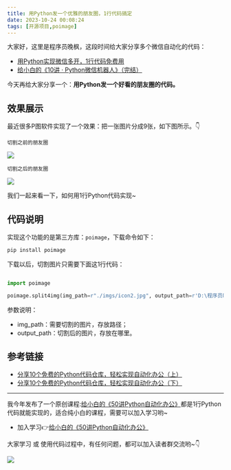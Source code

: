 ```yaml
---
title: 用Python发一个优雅的朋友圈，1行代码搞定
date: 2023-10-24 00:08:24
tags: [开源项目,poimage]
---
```


大家好，这里是程序员晚枫，这段时间给大家分享多个微信自动化的代码：

- [用Python实现微信多开，1行代码免费用](https://mp.weixin.qq.com/s/qlubpfAytr_coV8GilG9RA)
- [给小白的《10讲 · Python微信机器人》（完结）](https://mp.weixin.qq.com/s/2fZiSQPVtDJCz0fHtqrsVA)


今天再给大家分享一个：**用Python发一个好看的朋友圈的代码。**


## 效果展示

最近很多P图软件实现了一个效果：把一张图片分成9张，如下图所示。👇


``切割之前的朋友圈``

![](https://article-1300615378.cos.ap-nanjing.myqcloud.com/poimage/split4img/origin.png)



``切割之后的朋友圈``

![](https://article-1300615378.cos.ap-nanjing.myqcloud.com/poimage/split4img/cut.png)

我们一起来看一下，如何用1行Python代码实现~


## 代码说明

实现这个功能的是第三方库：``poimage``，下载命令如下：

```python
pip install poimage
```

下载以后，切割图片只需要下面这1行代码：

```python

import poimage

poimage.split4img(img_path=r"./imgs/icon2.jpg", output_path=r'D:\程序员晚枫的文件夹\output')
```

参数说明：
- img_path：需要切割的图片，存放路径；
- output_path：切割后的图片，存放在哪里。

## 参考链接

- [分享10个免费的Python代码仓库，轻松实现自动化办公（上）](https://mp.weixin.qq.com/s/3eKDWOiJv5CCiMliCDtAWA)
- [分享10个免费的Python代码仓库，轻松实现自动化办公（下）](https://mp.weixin.qq.com/s/bkB9LavphP4jqPLvGSAnFA)

----


我今年发布了一个原创课程:[给小白的《50讲Python自动化办公》](https://mp.weixin.qq.com/s/tKlzVee4kmJk4dGfKvVnFQ)都是1行Python代码就能实现的，适合纯小白的课程，需要可以加入学习哟~

- 加入学习👉[给小白的《50讲Python自动化办公》](https://mp.weixin.qq.com/s/tKlzVee4kmJk4dGfKvVnFQ)

大家学习 或 使用代码过程中，有任何问题，都可以加入读者群交流哟~👇


![](https://python-office-1300615378.cos.ap-chongqing.myqcloud.com/0816.jpg)